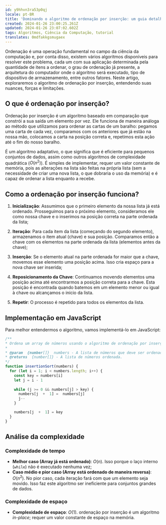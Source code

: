```yaml
---
id: y9hhvn3ra53p0qj
locale: pt-BR
title: 'Dominando o algoritmo de ordenação por inserção: um guia detalhado'
created: 2024-01-26 23:00:25.261Z
updated: 2024-01-26 23:07:02.602Z
tags: Algoritmos, Ciência da Computação, tutorial
translates: 0mdfakkgsmugaex
---
```

Ordenação é uma operação fundamental no campo da ciência da computação e, por conta disso, existem vários algoritmos disponíveis para resolver este problema, cada um com sua aplicação determinada pela quantidade de itens a ordenar, o grau de ordenação já presente, a arquitetura do computador onde o algoritmo será executado, tipo de dispositivo de armazenamento, entre outros fatores. Neste artigo, exploraremos o algoritmo de ordenação por inserção, entendendo suas nuances, forças e limitações.

## O que é ordenação por inserção?

Ordenação por inserção é um algoritmo baseado em comparação que constrói a sua saída um elemento por vez. Ele funciona de maneira análoga ao método que utilizamos para ordenar as cartas de um baralho: pegamos uma carta de cada vez, comparamos com os anteriores que já estão na nossa mão, colocamos a carta na posição correta e, repetimos esta ação até o fim do nosso baralho.

É um algoritmo adaptativo, o que significa que é eficiente para pequenos conjuntos de dados, assim como outros algoritmos de complexidade quadrática ($O(n^2)$). É simples de implementar, requer um valor constante de memória, pois as alterações na lista são feitas na própria lista (sem a necessidade de criar uma nova lista, o que dobraria o uso da memória) e é capaz de ordenar a lista enquanto a recebe.

## Como a ordenação por inserção funciona?

1.  **Inicialização**: Assumimos que o primeiro elemento da nossa lista já está ordenado. Prosseguimos para o próximo elemento, consideramos ele como nossa chave e o inserimos na posição correta na parte ordenada da lista;
    
2.  **Iteração**: Para cada item da lista (começando do segundo elemento), armazenamos o item atual (chave) e sua posição. Comparamos então a chave com os elementos na parte ordenada da lista (elementos antes da chave);
    
3.  **Inserção**: Se o elemento atual na parte ordenada for maior que a chave, movemos esse elemento uma posição acima. Isso cria espaço para a nova chave ser inserida;
    
4.  **Reposicionamento da Chave**: Continuamos movendo elementos uma posição acima até encontrarmos a posição correta para a chave. Esta posição é encontrada quando batemos em um elemento menor ou igual à chave ou alcançamos o início da lista.
    
5.  **Repetir**: O processo é repetido para todos os elementos da lista.
    

## Implementação em JavaScript

Para melhor entendermos o algoritmo, vamos implementá-lo em JavaScript:

```js
/**
* Ordena um array de números usando o algoritmo de ordenação por inserção.
* 
* @param  {number[]}  numbers - A lista de números que deve ser ordenada.
* @returns  {number[]} - A lista de números ordenada.
*/
function insertionSort(numbers) {
  for (let i = 1; i < numbers.length; i++) {
    const key = numbers[i]
    let j = i - 1
    
    while (j >= 0 && numbers[j] > key) {
      numbers[j  +  1] =  numbers[j]
      j--
    }

    numbers[j  +  1] = key
  }
}
``` 

## Análise da complexidade

### Complexidade de tempo

-   **Melhor caso (Array já está ordenado)**:  $O(n)$. Isso porque o laço interno (`while`) não é executado nenhuma vez;
-   **Caso médio e pior caso (Array está ordenado de maneira reversa)**: $O(n^2)$. No pior caso, cada iteração fará com que um elemento seja movido. Isso faz este algoritmo ser ineficiente para conjuntos grandes de dados.

### Complexidade de espaço

-   **Complexidade de espaço**: $O(1)$. ordenação por inserção é um algoritmo _in-place_; requer um valor constante de espaço na memória.
